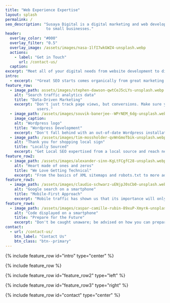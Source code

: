 ```yaml
---
title: "Web Experience Expertise"
layout: splash
permalink: /
seo_description: "Susaya Digital is a digital marketing and web development company focused on bringing SEO services
                  to small businesses."
header:
  overlay_color: "#000"
  overlay_filter: "0.5"
  overlay_image: /assets/images/nasa-1lfI7wkGWZ4-unsplash.webp
  actions:
    - label: "Get in Touch"
      url: /contact-us/
  caption: 
excerpt: "Meet all of your digital needs from website development to digital marketing. Stay up-to-date on the latest trends and get ahead of the competition."
intro: 
  - excerpt: '*Great SEO starts comes organically from great marketing. When you create valuable content with a well-tailed user experience, people will visit naturally.*'
feature_row:
  - image_path: assets/images/stephen-dawson-qwtCeJ5cLYs-unsplash.webp
    alt: "Search traffic analytics data"
    title: "Data-Driven Marketing"
    excerpt: "Don't just track page views, but conversions. Make sure your leads are generating value, both for you and your
              users."
  - image_path: /assets/images/souvik-banerjee--WPrNEM_6dg-unsplash.webp
    image_caption: 
    alt: "Wordpress logo"
    title: "Wordpress Development"
    excerpt: "Don't fall behind with an out-of-date Wordpress installation, get ahead of the competition with the latest features and plugins!"
  - image_path: /assets/images/tim-mossholder-qvWnGmoTbik-unsplash.webp
    alt: "Thank you for shopping local sign"
    title: "Locally Sourced"
    excerpt: "Get Local SEO expertised from a local source and reach new customers in your area!"
feature_row2:
  - image_path: /assets/images/alexander-sinn-KgLtFCgfC28-unsplash.webp
    alt: "Heart made of ones and zeros"
    title: "We Love Getting Technical"
    excerpt: "From the basics of XML sitemaps and robots.txt to more advanced topics such as site migrations and optimizing the critical rendering path, we have you covered with the up-to-date industry practices."
feature_row3:
  - image_path: /assets/images/claudio-schwarz-uENjpJ0sCb0-unsplash.webp
    alt: "Google search on a smartphone"
    title: "Mobile-First Approach"
    excerpt: "Mobile traffic has shown us that its importance will only continue to grow. Learn how to be prepared for any user device with a mobile-first approach."
feature_row4:
  - image_path: /assets/images/caspar-camille-rubin-89xuP-XmyrA-unsplash.webp
    alt: "Code displayed on a smartphone"
    title: "Prepare for the Future"
    excerpt: "Don't be caught unaware; be advised on how you can prepare for future web developments, such at HTTP/3. You're at least using HTTP/2, right?"
contact:
  - url: /contact-us/
    btn_label: "Contact Us"
    btn_class: "btn--primary"
---
```


{% include feature_row id="intro" type="center" %}

{% include feature_row %}

{% include feature_row id="feature_row2" type="left" %}

{% include feature_row id="feature_row3" type="right" %}

{% include feature_row id="contact" type="center" %}